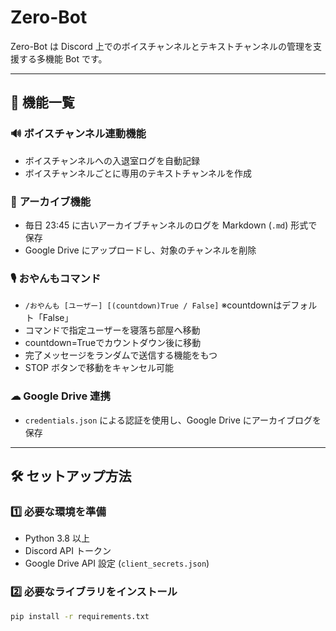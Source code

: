 # Zero-Bot

Zero-Bot は Discord 上でのボイスチャンネルとテキストチャンネルの管理を支援する多機能 Bot です。

---

## 🚀 機能一覧

### 🔊 **ボイスチャンネル連動機能**
- ボイスチャンネルへの入退室ログを自動記録
- ボイスチャンネルごとに専用のテキストチャンネルを作成

### 📁 **アーカイブ機能**
- 毎日 23:45 に古いアーカイブチャンネルのログを Markdown (`.md`) 形式で保存
- Google Drive にアップロードし、対象のチャンネルを削除

### 🎙️ **おやんもコマンド**
- `/おやんも [ユーザー] [(countdown)True / False]` ※countdownはデフォルト「False」
- コマンドで指定ユーザーを寝落ち部屋へ移動
- countdown=Trueでカウントダウン後に移動
- 完了メッセージをランダムで送信する機能をもつ
- STOP ボタンで移動をキャンセル可能

### ☁ **Google Drive 連携**
- `credentials.json` による認証を使用し、Google Drive にアーカイブログを保存

---

## 🛠️ **セットアップ方法**

### 1️⃣ **必要な環境を準備**
- Python 3.8 以上
- Discord API トークン
- Google Drive API 設定 (`client_secrets.json`)

### 2️⃣ **必要なライブラリをインストール**
```sh
pip install -r requirements.txt
